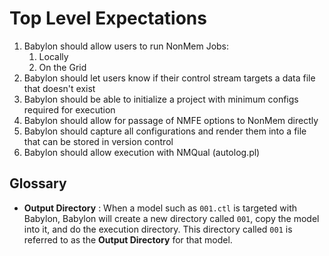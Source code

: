 # Top Level Expectations
1. Babylon should allow users to run NonMem Jobs:
    1. Locally
    1. On the Grid
1. Babylon should let users know if their control stream targets a data file that doesn't exist
1. Babylon should be able to initialize a project with minimum configs required for execution
1. Babylon should allow for passage of NMFE options to NonMem directly
1. Babylon should capture all configurations and render them into a file that can be stored in version control
1. Babylon should allow execution with NMQual (autolog.pl)

## Glossary

* __Output Directory__ : When a model such as `001.ctl` is targeted with Babylon, Babylon will create a new directory
called `001`, copy the model into it, and do the execution directory. This directory called `001` is referred to
as the __Output Directory__ for that model. 